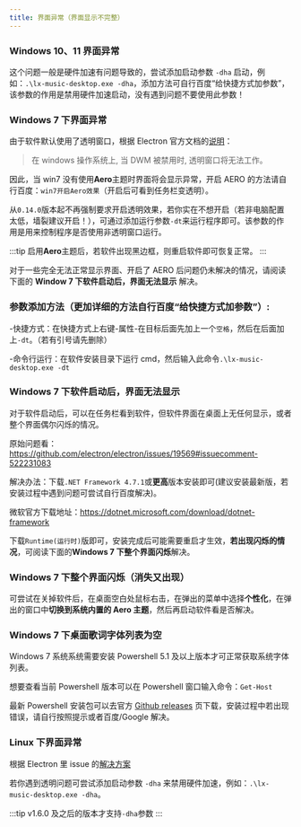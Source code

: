 ```yaml
---
title: 界面异常（界面显示不完整）
---
```


### Windows 10、11 界面异常

这个问题一般是硬件加速有问题导致的，尝试添加启动参数 `-dha` 启动，例如：`.\lx-music-desktop.exe -dha`，添加方法可自行百度“给快捷方式加参数”，该参数的作用是禁用硬件加速启动，没有遇到问题不要使用此参数！

### Windows 7 下界面异常

由于软件默认使用了透明窗口，根据 Electron 官方文档的[说明](https://www.electronjs.org/docs/latest/tutorial/window-customization#limitations)：

> 在 windows 操作系统上, 当 DWM 被禁用时, 透明窗口将无法工作。

因此，当 win7 没有使用**Aero**主题时界面将会显示异常，开启 AERO 的方法请自行百度：`win7开启Aero效果`（开启后可看到任务栏变透明）。

从`0.14.0`版本起不再强制要求开启透明效果，若你实在不想开启（若非电脑配置太低，墙裂建议开启！），可通过添加运行参数`-dt`来运行程序即可。该参数的作用是用来控制程序是否使用非透明窗口运行。

:::tip
启用**Aero**主题后，若软件出现黑边框，则重启软件即可恢复正常。
:::

对于一些完全无法正常显示界面、开启了 AERO 后问题仍未解决的情况，请阅读下面的 **Window 7 下软件启动后，界面无法显示** 解决。

### 参数添加方法（更加详细的方法自行百度“给快捷方式加参数”）:

-快捷方式：在快捷方式上右键-属性-在目标后面先加上一个`空格`，然后在后面加上`-dt`。（若有引号请先删除）

-命令行运行：在软件安装目录下运行 cmd，然后输入此命令`.\lx-music-desktop.exe -dt`

### Windows 7 下软件启动后，界面无法显示

对于软件启动后，可以在任务栏看到软件，但软件界面在桌面上无任何显示，或者整个界面偶尔闪烁的情况。

原始问题看：<https://github.com/electron/electron/issues/19569#issuecomment-522231083>

解决办法：下载`.NET Framework 4.7.1`或**更高**版本安装即可(建议安装最新版，若安装过程中遇到问题可尝试自行百度解决)。

微软官方下载地址：<https://dotnet.microsoft.com/download/dotnet-framework>

下载`Runtime(运行时)`版即可，安装完成后可能需要重启才生效，**若出现闪烁的情况**，可阅读下面的**Windows 7 下整个界面闪烁**解决。

### Windows 7 下整个界面闪烁（消失又出现）

可尝试在关掉软件后，在桌面空白处鼠标右击，在弹出的菜单中选择**个性化**，在弹出的窗口中**切换到系统内置的 Aero 主题**，然后再启动软件看是否解决。

### Windows 7 下桌面歌词字体列表为空

Windows 7 系统系统需要安装 Powershell 5.1 及以上版本才可正常获取系统字体列表。

想要查看当前 Powershell 版本可以在 Powershell 窗口输入命令：`Get-Host`

最新 Powershell 安装包可以去官方 [Github releases](https://github.com/PowerShell/PowerShell/releases) 页下载，安装过程中若出现错误，请自行按照提示或者百度/Google 解决。

### Linux 下界面异常

根据 Electron 里 issue 的[解决方案](https://github.com/electron/electron/issues/2170#issuecomment-736223269)

若你遇到透明问题可尝试添加启动参数 `-dha` 来禁用硬件加速，例如：`.\lx-music-desktop.exe -dha`。

:::tip
v1.6.0 及之后的版本才支持`-dha`参数
:::
